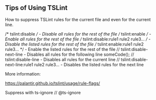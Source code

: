 ## Tips of Using TSLint
How to suppress TSLint rules for the current file and even for the current line. 

/* tslint:disable */ - Disable all rules for the rest of the file
/* tslint:enable */ - Enable all rules for the rest of the file
/* tslint:disable:rule1 rule2 rule3... */ - Disable the listed rules for the rest of the file
/* tslint:enable:rule1 rule2 rule3... */ - Enable the listed rules for the rest of the file
// tslint:disable-next-line - Disables all rules for the following line
someCode(); // tslint:disable-line - Disables all rules for the current line
// tslint:disable-next-line:rule1 rule2 rule3... - Disables the listed rules for the next line


More information:

https://palantir.github.io/tslint/usage/rule-flags/


Suppress with ts-ignore	
// @ts-ignore







